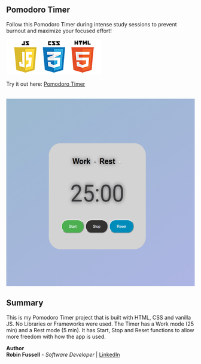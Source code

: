 ## Pomodoro Timer

 Follow this Pomodoro Timer during intense study sessions to prevent burnout and maximize your focused effort!  

 <img src="images/frontend2.png"   title="HTML5 Powered">

 Try it out here: [Pomodoro Timer](https://rfussell17.github.io/pomodoro/)

<br>

<img src="images/pomo.jpg" height= 500  title="HTML5 Powered">
 

##  Summary
 This is my Pomodoro Timer project that is built with HTML, CSS and vanilla JS. No Libraries or Frameworks were used. The Timer has a Work mode (25 min) and a Rest mode (5 min). It has Start, Stop and Reset functions to allow more freedom with how the app is used.

**Author**
<br>
**Robin Fussell** _- Software Developer_ | [LinkedIn](https://www.linkedin.com/in/robin-fussell17/)
